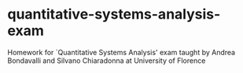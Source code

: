 quantitative-systems-analysis-exam
==================================

Homework for `Quantitative Systems Analysis' exam taught by Andrea Bondavalli and Silvano Chiaradonna at University of Florence
